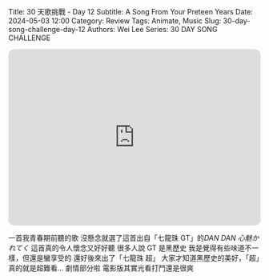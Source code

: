 Title: 30 天歌挑戰 - Day 12
Subtitle: A Song From Your Preteen Years
Date: 2024-05-03 12:00
Category: Review
Tags: Animate, Music
Slug: 30-day-song-challenge-day-12
Authors: Wei Lee
Series: 30 DAY SONG CHALLENGE

<iframe style="border-radius:12px" src="https://open.spotify.com/embed/track/0F1G4ssr0RMdm9h0GEbt40?utm_source=generator" width="100%" height="352" frameBorder="0" allowfullscreen="" allow="autoplay; clipboard-write; encrypted-media; fullscreen; picture-in-picture" loading="lazy"></iframe>

<!--more-->
一首我青春期前聽的歌
沒懸念就選了這首出自「七龍珠 GT」的*DAN DAN 心魅かれてく*
這首真的令人懷念又好好聽
很多人說 GT 是黑歷史
我是覺得有些味道不一樣，但還是蠻享受的
還好後來出了「七龍珠 超」
大家才知道黑歷史的美好，「超」真的就是超難看...
劇情部分啦
電影版其實光看打鬥還是很爽
